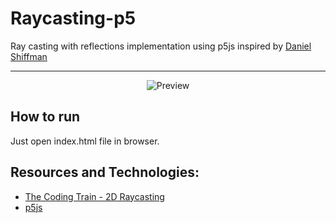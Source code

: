 # Raycasting-p5
Ray casting with reflections implementation using p5js inspired by [Daniel Shiffman](https://github.com/shiffman)

---

<div align="center">

![Preview](../assets/preview.gif?raw=true)

</div>

## How to run

Just open index.html file in browser.

## Resources and Technologies:
- [The Coding Train - 2D Raycasting](https://www.youtube.com/watch?v=TOEi6T2mtHo)
- [p5js](https://p5js.org/)
